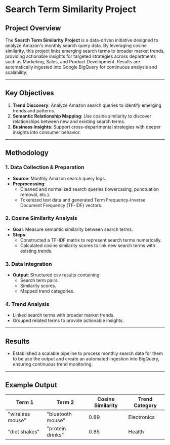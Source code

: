 
# **Search Term Similarity Project**

## **Project Overview**
The **Search Term Similarity Project** is a data-driven initiative designed to analyze Amazon's monthly search query data. By leveraging cosine similarity, this project links emerging search terms to broader market trends, providing actionable insights for targeted strategies across departments such as Marketing, Sales, and Product Development. Results are automatically ingested into Google BigQuery for continuous analysis and scalability.

---

## **Key Objectives**
1. **Trend Discovery**: Analyze Amazon search queries to identify emerging trends and patterns.
2. **Semantic Relationship Mapping**: Use cosine similarity to discover relationships between new and existing search terms.
4. **Business Insights**: Support cross-departmental strategies with deeper insights into consumer behavior.

---

## **Methodology**

### **1. Data Collection & Preparation**
- **Source**: Monthly Amazon search query logs.
- **Preprocessing**:
  - Cleaned and normalized search queries (lowercasing, punctuation removal, etc.).
  - Tokenized text data and generated Term Frequency-Inverse Document Frequency (TF-IDF) vectors.

### **2. Cosine Similarity Analysis**
- **Goal**: Measure semantic similarity between search terms.
- **Steps**:
  - Constructed a TF-IDF matrix to represent search terms numerically.
  - Calculated cosine similarity scores to link new search terms with existing trends.

### **3. Data Integration**
- **Output**: Structured csv results containing:
  - Search term pairs.
  - Similarity scores.
  - Mapped trend categories.


### **4. Trend Analysis**
- Linked search terms with broader market trends.
- Grouped related terms to provide actionable insights.

---

## **Results**
- Established a scalable pipeline to process monthly search data for them to be use the output and create an automated ingestion into BigQuery, ensuring continuous trend monitoring.

---

## **Example Output**
| Term 1        | Term 2         | Cosine Similarity | Trend Category |
|----------------|----------------|-------------------|----------------|
| "wireless mouse" | "bluetooth mouse" | 0.89              | Electronics    |
| "diet shakes"   | "protein drinks"   | 0.85              | Health         |

